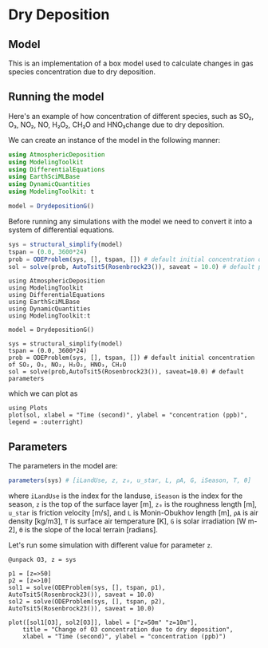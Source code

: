 # Dry Deposition

## Model

This is an implementation of a box model used to calculate changes in gas species concentration due to dry deposition.

## Running the model

Here's an example of how concentration of different species, such as SO₂, O₃, NO₂, NO, H₂O₂, CH₂O and HNO₃change due to dry deposition.

We can create an instance of the model in the following manner:

```julia
using AtmosphericDeposition
using ModelingToolkit
using DifferentialEquations
using EarthSciMLBase
using DynamicQuantities
using ModelingToolkit: t

model = DrydepositionG()
```

Before running any simulations with the model we need to convert it into a system of differential equations.

```julia
sys = structural_simplify(model)
tspan = (0.0, 3600*24)
prob = ODEProblem(sys, [], tspan, []) # default initial concentration of SO₂, O₃, NO₂, H₂O₂, HNO₃, CH₂O
sol = solve(prob, AutoTsit5(Rosenbrock23()), saveat = 10.0) # default parameters 
```

```@setup 1
using AtmosphericDeposition
using ModelingToolkit
using DifferentialEquations
using EarthSciMLBase
using DynamicQuantities
using ModelingToolkit:t

model = DrydepositionG()

sys = structural_simplify(model)
tspan = (0.0, 3600*24) 
prob = ODEProblem(sys, [], tspan, []) # default initial concentration of SO₂, O₃, NO₂, H₂O₂, HNO₃, CH₂O
sol = solve(prob,AutoTsit5(Rosenbrock23()), saveat=10.0) # default parameters 
```

which we can plot as

```@example 1
using Plots
plot(sol, xlabel = "Time (second)", ylabel = "concentration (ppb)", legend = :outerright)
```

## Parameters

The parameters in the model are:

```julia
parameters(sys) # [iLandUse, z, z₀, u_star, L, ρA, G, iSeason, T, θ]
```

where `iLandUse` is the index for the landuse, `iSeason` is the index for the season, `z` is the top of the surface layer [m], `z₀` is the roughness length [m], `u_star` is friction velocity [m/s], and `L` is Monin-Obukhov length [m], `ρA` is air density [kg/m3], `T` is surface air temperature [K], `G` is solar irradiation [W m-2], `Θ` is the slope of the local terrain [radians].

Let's run some simulation with different value for parameter `z`.

```@example 1
@unpack O3, z = sys

p1 = [z=>50]
p2 = [z=>10]
sol1 = solve(ODEProblem(sys, [], tspan, p1), AutoTsit5(Rosenbrock23()), saveat = 10.0)
sol2 = solve(ODEProblem(sys, [], tspan, p2), AutoTsit5(Rosenbrock23()), saveat = 10.0)

plot([sol1[O3], sol2[O3]], label = ["z=50m" "z=10m"],
    title = "Change of O3 concentration due to dry deposition",
    xlabel = "Time (second)", ylabel = "concentration (ppb)")
```
